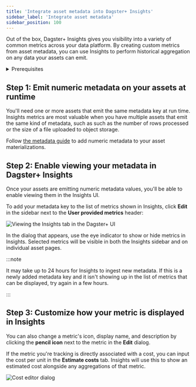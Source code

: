 ```yaml
---
title: 'Integrate asset metadata into Dagster+ Insights'
sidebar_label: 'Integrate asset metadata'
sidebar_position: 100
---
```


Out of the box, Dagster+ Insights gives you visibility into a variety of common metrics across your data platform.
By creating custom metrics from asset metadata, you can use Insights to perform historical aggregation on any
data your assets can emit.

<details>
  <summary>Prerequisites</summary>

To follow the steps in this guide, you'll need a Dagster+ account on the Pro plan.

</details>

## Step 1: Emit numeric metadata on your assets at runtime

You'll need one or more assets that emit the same metadata key at run time. Insights metrics
are most valuable when you have multiple assets that emit the same kind of metadata, such as
such as the number of rows processed or the size of a file uploaded to object storage.

Follow [the metadata guide](/guides/build/assets/metadata-and-tags/index.md#runtime-metadata) to add numeric metadata
to your asset materializations.

## Step 2: Enable viewing your metadata in Dagster+ Insights

Once your assets are emitting numeric metadata values, you'll be able to enable viewing them in the Insights UI.

To add your metadata key to the list of metrics shown in Insights, click **Edit** in the sidebar next to the **User provided metrics** header:

![Viewing the Insights tab in the Dagster+ UI](/images/dagster-plus/features/insights/insights-settings.png)

In the dialog that appears, use the eye indicator to show or hide metrics in Insights. Selected metrics will be visible in both the Insights sidebar and on individual asset pages.

:::note

It may take up to 24 hours for Insights to ingest new metadata. If this is a newly added metadata key and
it isn't showing up in the list of metrics that can be displayed, try again in a few hours.

:::

## Step 3: Customize how your metric is displayed in Insights

You can also change a metric's icon, display name, and description by clicking the **pencil icon** next to the metric
in the **Edit** dialog.

If the metric you're tracking is directly associated with a cost, you can input the cost per unit in the **Estimate costs** tab. Insights will
use this to show an estimated cost alongside any aggregations of that metric.

![Cost editor dialog](/images/dagster-plus/features/insights/customized-metrics.png)
